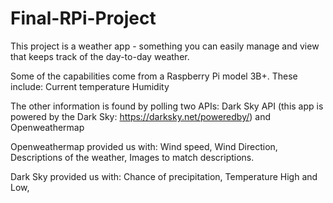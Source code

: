 # Final-RPi-Project
This project is a weather app - something you can easily manage and view that keeps track of the day-to-day weather.

Some of the capabilities come from a Raspberry Pi model 3B+.  These include:
  Current temperature
  Humidity

The other information is found by polling two APIs:
  Dark Sky API (this app is powered by the Dark Sky: https://darksky.net/poweredby/) and Openweathermap
  
  Openweathermap provided us with:
    Wind speed,
    Wind Direction,
    Descriptions of the weather,
    Images to match descriptions.
  
  Dark Sky provided us with:
    Chance of precipitation,
    Temperature High and Low,
